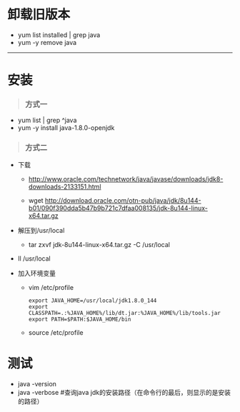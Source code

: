 
# 卸载旧版本
- yum list installed | grep java
- yum -y remove java
-----------
# 安装
> ### 方式一
- yum list | grep ^java
- yum -y install java-1.8.0-openjdk


> ### 方式二
- 下载
  - http://www.oracle.com/technetwork/java/javase/downloads/jdk8-downloads-2133151.html

  - wget http://download.oracle.com/otn-pub/java/jdk/8u144-b01/090f390dda5b47b9b721c7dfaa008135/jdk-8u144-linux-x64.tar.gz

- 解压到/usr/local
  - tar zxvf jdk-8u144-linux-x64.tar.gz -C /usr/local

- ll /usr/local

- 加入环境变量
  - vim /etc/profile
    ``` 
    export JAVA_HOME=/usr/local/jdk1.8.0_144
    export CLASSPATH=.:%JAVA_HOME%/lib/dt.jar:%JAVA_HOME%/lib/tools.jar
    export PATH=$PATH:$JAVA_HOME/bin
    ```
   - source /etc/profile

# 测试
- java -version
- java -verbose #查询java jdk的安装路径（在命令行的最后，则显示的是安装的路径）

